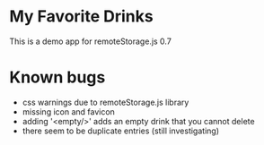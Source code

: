 # My Favorite Drinks
This is a demo app for remoteStorage.js 0.7

# Known bugs
* css warnings due to remoteStorage.js library
* missing icon and favicon
* adding '\<empty/>' adds an empty drink that you cannot delete
* there seem to be duplicate entries (still investigating)
